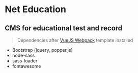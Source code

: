 # Net Education

## CMS for educational test and record

> Dependencies after [VueJS Webpack](http://vuejs-templates.github.io/webpack/) template installed
- Bootstrap (jquery, popper.js)
- node-sass
- sass-loader
- fontawesome

